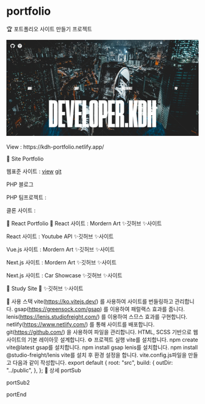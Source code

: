 # portfolio

🏆 포트폴리오 사이트 만들기 프로젝트

<img src="https://raw.githubusercontent.com/ehcjswo/portfolio/main/src/images/gitImg02.jpg" />
<br><br>
View : https://kdh-portfolio.netlify.app/
<br>

🎈 Site Portfolio 

웹표준 사이트 : [view](https://ehcjswo.github.io/web2023/site/site1/index.html) [git](https://ehcjswo.github.io/web2023/site/site1/index.html)

PHP 블로그 

PHP 팀프로젝트 : 

클론 사이트 : 




💛 React Portfolio 💛
React 사이트 : Mordern Art ✨깃허브 ✨사이트

React 사이트 : Youtube API ✨깃허브 ✨사이트

Vue.js 사이트 : Mordern Art ✨깃허브 ✨사이트

Next.js 사이트 : Mordern Art ✨깃허브 ✨사이트

Next.js 사이트 : Car Showcase ✨깃허브 ✨사이트




💚 Study Site 💚
✨깃허브 ✨사이트




🔧 사용 스택
vite(https://ko.vitejs.dev/) 를 사용하여 사이트를 번들링하고 관리합니다.
gsap(https://greensock.com/gsap) 를 이용하여 패럴랙스 효과를 줍니다.
lenis(https://lenis.studiofreight.com/) 를 이용하여 스므스 효과를 구현합니다.
netlify(https://www.netlify.com/) 를 통해 사이트를 배포합니다.
git(https://github.com/) 을 사용하여 파일을 관리합니다.
HTML, SCSS 기반으로 웹사이트의 기본 레이아웃 설계합니다.
⚙️ 프로젝트 실행
vite를 설치합니다. npm create vite@latest
gsap를 설치합니다. npm install gsap
lenis를 설치합니다. npm install @studio-freight/lenis
vite를 설치 후 환경 설정을 합니다. vite.config.js파일을 만들고 다음과 같이 작성합니다.
export default {
  root: "src",
  build: {
    outDir: "../public",
  },
};
📸 상세
portSub

portSub2

portEnd
